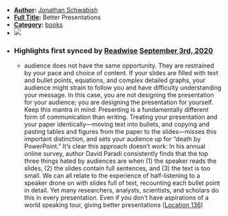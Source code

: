 - **[Author](<Author.md>):** [Jonathan Schwabish](<Jonathan Schwabish.md>)
- **[Full Title](<Full Title.md>):** Better Presentations
- **[Category](<Category.md>):** [books](<books.md>)
- ![](https://images-na.ssl-images-amazon.com/images/I/41wgCxj49uL._SL400_.jpg)
- ### Highlights first synced by [Readwise](<Readwise.md>) [September 3rd, 2020](<September 3rd, 2020.md>)
    - audience does not have the same opportunity. They are restrained by your pace and choice of content. If your slides are filled with text and bullet points, equations, and complex detailed graphs, your audience might strain to follow you and have difficulty understanding your message. In this case, you are not designing the presentation for your audience; you are designing the presentation for yourself. Keep this mantra in mind: Presenting is a fundamentally different form of communication than writing. Treating your presentation and your paper identically—moving text into bullets, and copying and pasting tables and figures from the paper to the slides—misses this important distinction, and sets your audience up for “death by PowerPoint.” It’s clear this approach doesn’t work: In his annual online survey, author David Paradi consistently finds that the top three things hated by audiences are when (1) the speaker reads the slides, (2) the slides contain full sentences, and (3) the text is too small. We can all relate to the experience of half-listening to a speaker drone on with slides full of text, recounting each bullet point in detail. Yet many researchers, analysts, scientists, and scholars do this in every presentation. Even if you don’t have aspirations of a world speaking tour, giving better presentations ([Location 136](https://readwise.io/to_kindle?action=open&asin=B01M9EOI1K&location=136))
